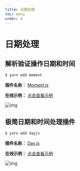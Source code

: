 ```yaml
---
title: 日期处理
toc: menu
order: 4
---
```


<BackTop></BackTop>

# 日期处理

## 解析验证操作日期和时间

```bash
$ yarn add moment
```

**插件名称：** [Moment.js](https://www.npmjs.com/package/moment)

**在线示例：** [点击查看示例](https://www.momentjs.com.cn/)

![img](https://cdn.jsdelivr.net/gh/fy996icu/pics/img/momentjs.png)

## 极简日期和时间处理插件

```bash
$ yarn add dayjs
```

**插件名称：** [Day.js](https://www.npmjs.com/package/dayjs)

**在线示例：** [点击查看示例](https://dayjs.fenxianglu.cn/)

![img](https://cdn.jsdelivr.net/gh/fy996icu/pics/img/dayjs.png)
